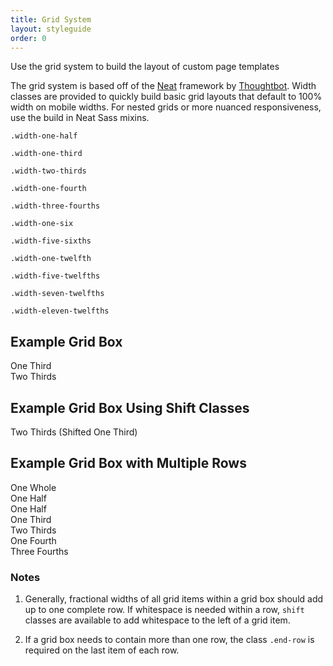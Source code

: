 ```yaml
---
title: Grid System
layout: styleguide
order: 0
---
```


<p class="lead-in">Use the grid system to build the layout of custom page templates</p>

The grid system is based off of the [Neat](http://neat.bourbon.io/) framework by [Thoughtbot](https://thoughtbot.com/). Width classes are provided to quickly build basic grid layouts that default to 100% width on mobile widths. For nested grids or more nuanced responsiveness, use the build in Neat Sass mixins.

<div class="grid-box">
	<div class="grid-item width-one-half">
		<p><code>.width-one-half</code></p>
		<p><code>.width-one-third</code></p>
		<p><code>.width-two-thirds</code></p>
		<p><code>.width-one-fourth</code></p>
		<p><code>.width-three-fourths</code></p>
		<p><code>.width-one-six</code></p>
	</div>
	<div class="grid-item width-one-half">
		<p><code>.width-five-sixths</code></p>
		<p><code>.width-one-twelfth</code></p>
		<p><code>.width-five-twelfths</code></p>
		<p><code>.width-seven-twelfths</code></p>
		<p><code>.width-eleven-twelfths</code></p>
	</div>
</div>

## Example Grid Box

<div class="preview">
	<div class="grid-box grid-box-example">
		<div class="grid-item width-one-third">One Third</div>
		<div class="grid-item width-two-thirds">Two Thirds</div>
	</div>
</div>

## Example Grid Box Using Shift Classes

<div class="preview">
	<div class="grid-box grid-box-example">
		<div class="grid-item width-two-thirds shift-one-third">Two Thirds (Shifted One Third)</div>
	</div>
</div>


## Example Grid Box with Multiple Rows

<div class="preview">
	<div class="grid-box grid-box-example">
		<div class="grid-item width-one-whole">One Whole</div>
		<div class="grid-item width-one-half">One Half</div>
		<div class="grid-item width-one-half end-row">One Half</div>
		<div class="grid-item width-one-third">One Third</div>
		<div class="grid-item width-two-thirds end-row">Two Thirds</div>
		<div class="grid-item width-one-fourth">One Fourth</div>
		<div class="grid-item width-three-fourths">Three Fourths</div>
	</div>
</div>

### Notes

1. Generally, fractional widths of all grid items within a grid box should add up to one complete row. If whitespace is needed within a row, `shift` classes are available to add whitespace to the left of a grid item.

1. If a grid box needs to contain more than one row, the class `.end-row` is required on the last item of each row.